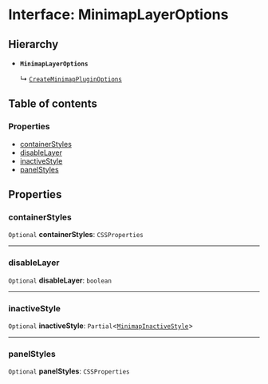 # Interface: MinimapLayerOptions

## Hierarchy

* **`MinimapLayerOptions`**

  ↳ [`CreateMinimapPluginOptions`](/auto-docs/minimap-plugin/interfaces/CreateMinimapPluginOptions.md)

## Table of contents

### Properties

* [containerStyles](/auto-docs/minimap-plugin/interfaces/MinimapLayerOptions.md#containerstyles)
* [disableLayer](/auto-docs/minimap-plugin/interfaces/MinimapLayerOptions.md#disablelayer)
* [inactiveStyle](/auto-docs/minimap-plugin/interfaces/MinimapLayerOptions.md#inactivestyle)
* [panelStyles](/auto-docs/minimap-plugin/interfaces/MinimapLayerOptions.md#panelstyles)

## Properties

### containerStyles

`Optional` **containerStyles**: `CSSProperties`

***

### disableLayer

`Optional` **disableLayer**: `boolean`

***

### inactiveStyle

`Optional` **inactiveStyle**: `Partial`<[`MinimapInactiveStyle`](/auto-docs/minimap-plugin/interfaces/MinimapInactiveStyle.md)>

***

### panelStyles

`Optional` **panelStyles**: `CSSProperties`
